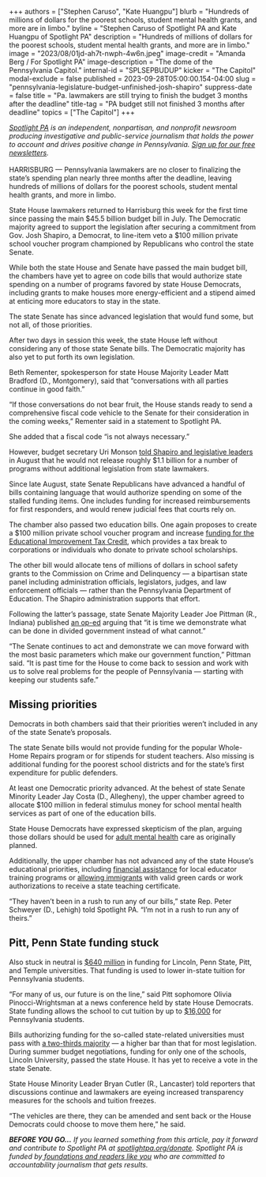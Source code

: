 +++
authors = ["Stephen Caruso", "Kate Huangpu"]
blurb = "Hundreds of millions of dollars for the poorest schools, student mental health grants, and more are in limbo."
byline = "Stephen Caruso of Spotlight PA and Kate Huangpu of Spotlight PA"
description = "Hundreds of millions of dollars for the poorest schools, student mental health grants, and more are in limbo."
image = "2023/08/01jd-ah7t-nwph-4w6n.jpeg"
image-credit = "Amanda Berg / For Spotlight PA"
image-description = "The dome of the Pennsylvania Capitol."
internal-id = "SPLSEPBUDUP"
kicker = "The Capitol"
modal-exclude = false
published = 2023-09-28T05:00:00.154-04:00
slug = "pennsylvania-legislature-budget-unfinished-josh-shapiro"
suppress-date = false
title = "Pa. lawmakers are still trying to finish the budget 3 months after the deadline"
title-tag = "PA budget still not finished 3 months after deadline"
topics = ["The Capitol"]
+++

<a href="https://www.spotlightpa.org/"><em>Spotlight PA</em></a><em> is an independent, nonpartisan, and nonprofit newsroom producing investigative and public-service journalism that holds the power to account and drives positive change in Pennsylvania. </em><a href="https://www.spotlightpa.org/newsletters"><em>Sign up for our free newsletters</em></a><em>.</em><br/><br/>HARRISBURG — Pennsylvania lawmakers are no closer to finalizing the state’s spending plan nearly three months after the deadline, leaving hundreds of millions of dollars for the poorest schools, student mental health grants, and more in limbo.

State House lawmakers returned to Harrisburg this week for the first time since passing the main $45.5 billion budget bill in July. The Democratic majority agreed to support the legislation after securing a commitment from Gov. Josh Shapiro, a Democrat, to line-item veto a $100 million private school voucher program championed by Republicans who control the state Senate.

While both the state House and Senate have passed the main budget bill, the chambers have yet to agree on code bills that would authorize state spending on a number of programs favored by state House Democrats, including grants to make houses more energy-efficient and a stipend aimed at enticing more educators to stay in the state.

<script src="https://www.spotlightpa.org/embed.js" async></script><div data-spl-embed-version="1" data-spl-src="https://www.spotlightpa.org/embeds/newsletter/"></div>

The state Senate has since advanced legislation that would fund some, but not all, of those priorities.

After two days in session this week, the state House left without considering any of those state Senate bills. The Democratic majority has also yet to put forth its own legislation.

Beth Rementer, spokesperson for state House Majority Leader Matt Bradford (D., Montgomery), said that “conversations with all parties continue in good faith.”<br/>

“If those conversations do not bear fruit, the House stands ready to send a comprehensive fiscal code vehicle to the Senate for their consideration in the coming weeks,” Rementer said in a statement to Spotlight PA.

She added that a fiscal code “is not always necessary.”

However, budget secretary Uri Monson <a href="https://web.archive.org/20230808032701/https://senatorpittman.com/wp-content/uploads/sites/96/2023/08/8.2.23-Memo-from-Budget-Secretary-Uri-Monson.pdf">told Shapiro and legislative leaders</a> in August that he would not release roughly $1.1 billion for a number of programs without additional legislation from state lawmakers.

Since late August, state Senate Republicans have advanced a handful of bills containing language that would authorize spending on some of the stalled funding items. One includes funding for increased reimbursements for first responders, and would renew judicial fees that courts rely on.

The chamber also passed two education bills. One again proposes to create a $100 million private school voucher program and increase <a href="https://www.spotlightpa.org/news/2023/06/pa-school-choice-voucher-budget-explain-history-tax-credit/">funding for the Educational Improvement Tax Credit</a>, which provides a tax break to corporations or individuals who donate to private school scholarships.

The other bill would allocate tens of millions of dollars in school safety grants to the Commission on Crime and Delinquency — a bipartisan state panel including administration officials, legislators, judges, and law enforcement officials — rather than the Pennsylvania Department of Education. The Shapiro administration supports that effort.

Following the latter’s passage, state Senate Majority Leader Joe Pittman (R., Indiana) published <a href="https://web.archive.org/20230928112419/https://senatorpittman.com/2023/09/22/an-opportunity-to-bring-back-common-sense/">an op-ed</a> arguing that “it is time we demonstrate what can be done in divided government instead of what cannot.”

“The Senate continues to act and demonstrate we can move forward with the most basic parameters which make our government function,” Pittman said. “It is past time for the House to come back to session and work with us to solve real problems for the people of Pennsylvania — starting with keeping our students safe.”

## Missing priorities

Democrats in both chambers said that their priorities weren’t included in any of the state Senate’s proposals.

The state Senate bills would not provide funding for the popular Whole-Home Repairs program or for stipends for student teachers. Also missing is additional funding for the poorest school districts and for the state’s first expenditure for public defenders.

At least one Democratic priority advanced. At the behest of state Senate Minority Leader Jay Costa (D., Allegheny), the upper chamber agreed to allocate $100 million in federal stimulus money for school mental health services as part of one of the education bills.

State House Democrats have expressed skepticism of the plan, arguing those dollars should be used for <a href="https://www.spotlightpa.org/news/2023/07/pennsylvania-legislature-budget-mental-health-funding-school-services/">adult mental health</a> care as originally planned.

Additionally, the upper chamber has not advanced any of the state House’s educational priorities, including <a href="https://web.archive.org/20230601225536/https://www.legis.state.pa.us/cfdocs/billinfo/billinfo.cfm?syear=2023&amp;sind=0&amp;body=H&amp;type=B&amp;bn=0141">financial assistance</a> for local educator training programs or <a href="https://www.legis.state.pa.us/cfdocs/billinfo/billinfo.cfm?syear=2023&amp;sind=0&amp;body=H&amp;type=B&amp;bn=1067">allowing immigrants</a> with valid green cards or work authorizations to receive a state teaching certificate.

“They haven’t been in a rush to run any of our bills,” state Rep. Peter Schweyer (D., Lehigh) told Spotlight PA. “I’m not in a rush to run any of theirs.”

<script src="https://www.spotlightpa.org/embed.js" async></script><div data-spl-embed-version="1" data-spl-src="https://www.spotlightpa.org/embeds/donate/"></div>

## Pitt, Penn State funding stuck

Also stuck in neutral is <a href="https://www.spotlightpa.org/news/2023/07/pennsylvania-state-related-university-lincoln-psu-pitt-temple-deadlock/">$640 million</a> in funding for Lincoln, Penn State, Pitt, and Temple universities. That funding is used to lower in-state tuition for Pennsylvania students.

“For many of us, our future is on the line,” said Pitt sophomore Olivia Pinocci-Wrightsman at a news conference held by state House Democrats. State funding allows the school to cut tuition by up to <a href="https://web.archive.org/20230721015836/https://www.publicsource.org/pa-state-budget-impasse-pitt-penn-state-temple-funding-tuition-discount-passhe/">$16,000</a> for Pennsylvania students.

Bills authorizing funding for the so-called state-related universities must pass with <a href="https://www.spotlightpa.org/news/2023/07/pennsylvania-budget-temple-pitt-funding-guns-house-full-time-legislature/">a two-thirds majority</a> — a higher bar than that for most legislation. During summer budget negotiations, funding for only one of the schools, Lincoln University, passed the state House. It has yet to receive a vote in the state Senate.

State House Minority Leader Bryan Cutler (R., Lancaster) told reporters that discussions continue and lawmakers are eyeing increased transparency measures for the schools and tuition freezes.

“The vehicles are there, they can be amended and sent back or the House Democrats could choose to move them here,” he said.

<strong><em>BEFORE YOU GO…</em></strong><em> If you learned something from this article, pay it forward and contribute to Spotlight PA at </em><a href="https://www.spotlightpa.org/donate"><em>spotlightpa.org/donate</em></a><em>. Spotlight PA is funded by</em><a href="https://www.spotlightpa.org/support"><em> foundations and readers like you</em></a><em> who are committed to accountability journalism that gets results.</em>
